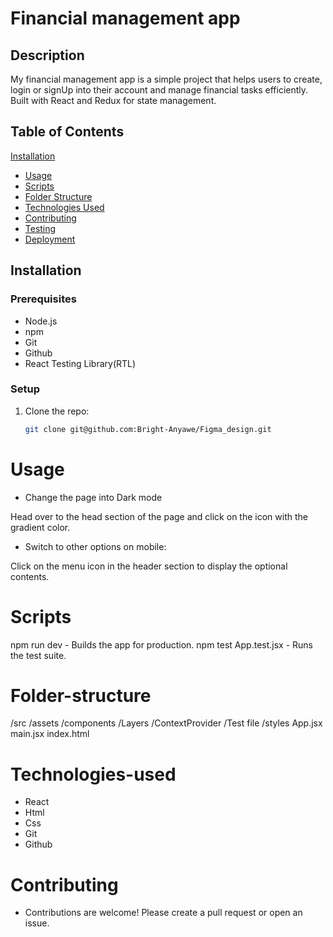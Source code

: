 # Financial management app

## Description 
My financial management app is a simple project that helps users to create, login or signUp into their account and  manage financial tasks efficiently. Built with React and Redux for state management.

## Table of Contents
[Installation](#installation)
- [Usage](#usage)
- [Scripts](#scripts)
- [Folder Structure](#folder-structure)
- [Technologies Used](#technologies-used)
- [Contributing](#contributing)
- [Testing](#testing)
- [Deployment](#deployment)
   
 ## Installation


### Prerequisites
- Node.js
- npm
- Git
- Github
- React Testing Library(RTL)

### Setup
1. Clone the repo:
   ```bash
   git clone git@github.com:Bright-Anyawe/Figma_design.git

# Usage
- Change the page into Dark mode

 Head over to the head section of the page and click on the icon with the gradient color.

- Switch to other options on mobile: 

Click on the menu icon in the header section to display the optional contents.

# Scripts
npm run dev - Builds the app for production.
npm test App.test.jsx - Runs the test suite.


# Folder-structure
/src
  /assets
  /components
     /Layers
  /ContextProvider
  /Test file
  /styles
  App.jsx
  main.jsx
  index.html

# Technologies-used
- React
- Html
- Css
- Git
- Github

# Contributing
- Contributions are welcome! Please create a pull request or open an issue.



